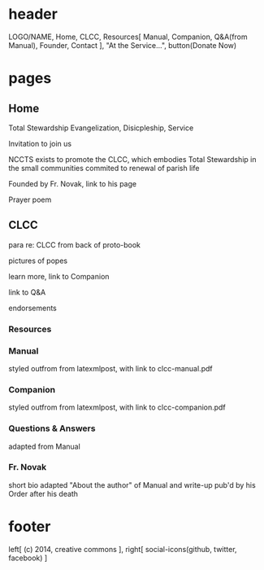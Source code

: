 # header

LOGO/NAME, Home, CLCC, Resources[ Manual, Companion, Q&A(from Manual), Founder, Contact ], "At the Service...", button(Donate Now)

# pages

## Home

Total Stewardship Evangelization, Disicpleship, Service

Invitation to join us

NCCTS exists to promote the CLCC, which embodies Total Stewardship in the small
communities commited to renewal of parish life

Founded by Fr. Novak, link to his page

Prayer poem

## CLCC

para re: CLCC from back of proto-book

pictures of popes

learn more, link to Companion

link to Q&A

endorsements

### Resources

### Manual

styled outfrom from latexmlpost, with link to clcc-manual.pdf

### Companion

styled outfrom from latexmlpost, with link to clcc-companion.pdf

### Questions & Answers

adapted from Manual

### Fr. Novak

short bio adapted "About the author" of Manual and write-up pub'd by his Order after his death

# footer

left[ (c) 2014, creative commons ], right[ social-icons(github, twitter, facebook) ]
